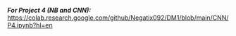 **_For Project 4 (NB and CNN):_** https://colab.research.google.com/github/Negatix092/DM1/blob/main/CNN/P4.ipynb?hl=en
